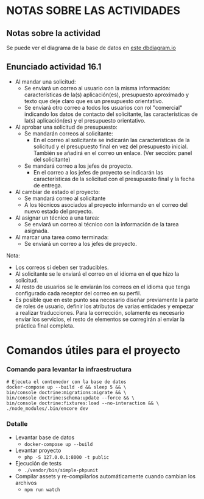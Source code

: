 # NOTAS SOBRE LAS ACTIVIDADES

## Notas sobre la actividad
Se puede ver el diagrama de la base de datos en [este dbdiagram.io](https://dbdiagram.io/embed/6244bb98bed61838732bd776)

## Enunciado actividad 16.1
- Al mandar una solicitud:
  - Se enviará un correo al usuario con la misma información: características de la(s) aplicación(es), presupuesto aproximado y texto que deje claro que es un presupuesto orientativo.
  - Se enviará otro correo a todos los usuarios con rol "comercial" indicando los datos de contacto del solicitante, las características de la(s) aplicación(es) y el presupuesto orientativo.
- Al aprobar una solicitud de presupuesto:
  - Se mandarán correos al solicitante:
    - En el correo al solicitante se indicarán las características de la solicitud y el presupuesto final en vez del presupuesto inicial. También se añadirá en el correo un enlace. (Ver sección: panel del solicitante)
  - Se mandará correo a los jefes de proyecto.
    - En el correo a los jefes de proyecto se indicarán las características de la solicitud con el presupuesto final y la fecha de entrega.
- Al cambiar de estado el proyecto:
  - Se mandará correo al solicitante 
  - A los técnicos asociados al proyecto informando en el correo del nuevo estado del proyecto.
- Al asignar un técnico a una tarea:
  - Se enviará un correo al técnico con la información de la tarea asignada.
- Al marcar una tarea como terminada:
  - Se enviará un correo a los jefes de proyecto.

Nota:
- Los correos sí deben ser traducibles.
- Al solicitante se le enviará el correo en el idioma en el que hizo la solicitud.
- Al resto de usuarios se le enviarán los correos en el idioma que tenga configurado cada receptor del correo en su perfil.
- Es posible que en este punto sea necesario diseñar previamente la parte de roles de usuario, definir los atributos de varias entidades y empezar a realizar traducciones. Para la corrección, solamente es necesario enviar los servicios, el resto de elementos se corregirán al enviar la práctica final completa.


# Comandos útiles para el proyecto
### Comando para levantar la infraestructura
```
# Ejecuta el contenedor con la base de datos
docker-compose up --build -d && sleep 5 && \
bin/console doctrine:migrations:migrate && \
bin/console doctrine:schema:update --force && \
bin/console doctrine:fixtures:load --no-interaction && \
./node_modules/.bin/encore dev
```

### Detalle 
- Levantar base de datos
  - `docker-compose up --build`
- Levantar proyecto
  - `php -S 127.0.0.1:8000 -t public`
- Ejecución de tests
  - `./vendor/bin/simple-phpunit`
- Compilar assets y re-compilarlos automáticamente cuando cambian los archivos
  - `npm run watch`